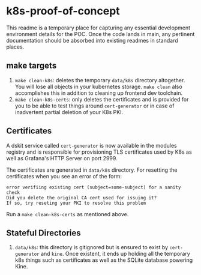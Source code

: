 # k8s-proof-of-concept

This readme is a temporary place for capturing any essential development
environment details for the POC. Once the code lands in main, any pertinent
documentation should be absorbed into existing readmes in standard places.

## make targets

1. `make clean-k8s`:  deletes the temporary `data/k8s` directory altogether.
You will lose all objects in your kubernetes storage. `make clean` also
accomplishes this in addition to cleaning up frontend dev toolchain.
2. `make clean-k8s-certs`: only deletes the certificates and is provided for
you to be able to test things around `cert-generator` or in case of inadvertent
partial deletion of your K8s PKI.

## Certificates

A dskit service called `cert-generator` is now available in the modules
registry and is responsible for provisioning TLS certificates used by K8s
as well as Grafana's HTTP Server on port 2999.

The certificates are generated in `data/k8s` directory. For
resetting the certificates when you see an error of the form:

```
error verifiing existing cert (subject=some-subject) for a sanity check
Did you delete the original CA cert used for issuing it?
If so, try reseting your PKI to resolve this problem
```

Run a `make clean-k8s-certs` as mentioned above.


## Stateful Directories

1. `data/k8s`: this directory is gitignored but is ensured to exist by 
`cert-generator` and `kine`. Once existent, it ends up holding all the
temporary k8s things such as certificates as well as the SQLite database
powering Kine.
